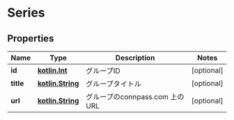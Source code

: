 # Series

## Properties
Name | Type | Description | Notes
------------ | ------------- | ------------- | -------------
**id** | [**kotlin.Int**](.md) | グループID |  [optional]
**title** | [**kotlin.String**](.md) | グループタイトル |  [optional]
**url** | [**kotlin.String**](.md) | グループのconnpass.com 上のURL |  [optional]
